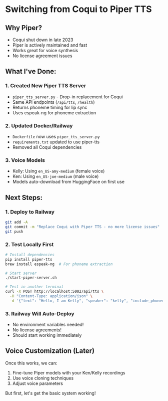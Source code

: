 # Switching from Coqui to Piper TTS

## Why Piper?
- Coqui shut down in late 2023
- Piper is actively maintained and fast
- Works great for voice synthesis
- No license agreement issues

## What I've Done:

### 1. Created New Piper TTS Server
- `piper_tts_server.py` - Drop-in replacement for Coqui
- Same API endpoints (`/api/tts`, `/health`)
- Returns phoneme timing for lip sync
- Uses espeak-ng for phoneme extraction

### 2. Updated Docker/Railway
- `Dockerfile` now uses `piper_tts_server.py`
- `requirements.txt` updated to use piper-tts
- Removed all Coqui dependencies

### 3. Voice Models
- Kelly: Using `en_US-amy-medium` (female voice)
- Ken: Using `en_US-joe-medium` (male voice)
- Models auto-download from HuggingFace on first use

## Next Steps:

### 1. Deploy to Railway
```bash
git add -A
git commit -m "Replace Coqui with Piper TTS - no more license issues"
git push
```

### 2. Test Locally First
```bash
# Install dependencies
pip install piper-tts
brew install espeak-ng  # For phoneme extraction

# Start server
./start-piper-server.sh

# Test in another terminal
curl -X POST http://localhost:5002/api/tts \
  -H "Content-Type: application/json" \
  -d '{"text": "Hello, I am Kelly", "speaker": "kelly", "include_phonemes": true}'
```

### 3. Railway Will Auto-Deploy
- No environment variables needed!
- No license agreements!
- Should start working immediately

## Voice Customization (Later)
Once this works, we can:
1. Fine-tune Piper models with your Ken/Kelly recordings
2. Use voice cloning techniques
3. Adjust voice parameters

But first, let's get the basic system working!
